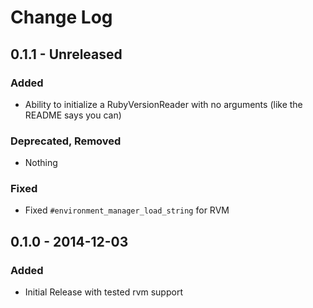 # Change Log

## 0.1.1 - Unreleased
### Added
- Ability to initialize a RubyVersionReader with no arguments (like the README says you can)

### Deprecated, Removed
- Nothing

### Fixed
- Fixed `#environment_manager_load_string` for RVM

## 0.1.0 - 2014-12-03
### Added
- Initial Release with tested rvm support
